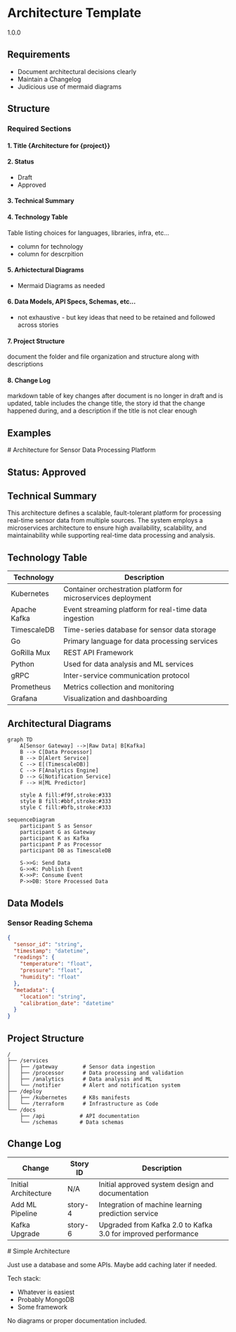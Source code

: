 # Architecture Template

<version>1.0.0</version>

## Requirements

- Document architectural decisions clearly
- Maintain a Changelog
- Judicious use of mermaid diagrams

## Structure

### Required Sections

#### 1. Title {Architecture for {project}}

#### 2. Status

- Draft
- Approved

#### 3. Technical Summary

#### 4. Technology Table

Table listing choices for languages, libraries, infra, etc...

- column for technology
- column for descrpition

#### 5. Arhictectural Diagrams

- Mermaid Diagrams as needed

#### 6. Data Models, API Specs, Schemas, etc...

- not exhaustive - but key ideas that need to be retained and followed across stories

#### 7. Project Structure

document the folder and file organization and structure along with descriptions

#### 8. Change Log

markdown table of key changes after document is no longer in draft and is updated, table includes the change title, the story id that the change happened during, and a description if the title is not clear enough

## Examples

<example>
# Architecture for Sensor Data Processing Platform

## Status: Approved

## Technical Summary

This architecture defines a scalable, fault-tolerant platform for processing real-time sensor data from multiple sources. The system employs a microservices architecture to ensure high availability, scalability, and maintainability while supporting real-time data processing and analysis.

## Technology Table

| Technology   | Description                                                   |
| ------------ | ------------------------------------------------------------- |
| Kubernetes   | Container orchestration platform for microservices deployment |
| Apache Kafka | Event streaming platform for real-time data ingestion         |
| TimescaleDB  | Time-series database for sensor data storage                  |
| Go           | Primary language for data processing services                 |
| GoRilla Mux  | REST API Framework                                            |
| Python       | Used for data analysis and ML services                        |
| gRPC         | Inter-service communication protocol                          |
| Prometheus   | Metrics collection and monitoring                             |
| Grafana      | Visualization and dashboarding                                |

## Architectural Diagrams

```mermaid
graph TD
    A[Sensor Gateway] -->|Raw Data| B[Kafka]
    B --> C[Data Processor]
    B --> D[Alert Service]
    C --> E[(TimescaleDB)]
    C --> F[Analytics Engine]
    D --> G[Notification Service]
    F --> H[ML Predictor]

    style A fill:#f9f,stroke:#333
    style B fill:#bbf,stroke:#333
    style C fill:#bfb,stroke:#333
```

```mermaid
sequenceDiagram
    participant S as Sensor
    participant G as Gateway
    participant K as Kafka
    participant P as Processor
    participant DB as TimescaleDB

    S->>G: Send Data
    G->>K: Publish Event
    K->>P: Consume Event
    P->>DB: Store Processed Data
```

## Data Models

### Sensor Reading Schema

```json
{
  "sensor_id": "string",
  "timestamp": "datetime",
  "readings": {
    "temperature": "float",
    "pressure": "float",
    "humidity": "float"
  },
  "metadata": {
    "location": "string",
    "calibration_date": "datetime"
  }
}
```

## Project Structure

```
/
├── /services
│   ├── /gateway        # Sensor data ingestion
│   ├── /processor      # Data processing and validation
│   ├── /analytics      # Data analysis and ML
│   └── /notifier       # Alert and notification system
├── /deploy
│   ├── /kubernetes     # K8s manifests
│   └── /terraform      # Infrastructure as Code
└── /docs
    ├── /api           # API documentation
    └── /schemas       # Data schemas
```

## Change Log

| Change               | Story ID | Description                                                   |
| -------------------- | -------- | ------------------------------------------------------------- |
| Initial Architecture | N/A      | Initial approved system design and documentation              |
| Add ML Pipeline      | story-4  | Integration of machine learning prediction service            |
| Kafka Upgrade        | story-6  | Upgraded from Kafka 2.0 to Kafka 3.0 for improved performance |

</example>

<example type="invalid">
# Simple Architecture

Just use a database and some APIs. Maybe add caching later if needed.

Tech stack:

- Whatever is easiest
- Probably MongoDB
- Some framework

No diagrams or proper documentation included.
</example>